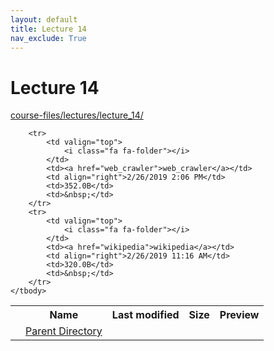 ```yaml
---
layout: default
title: Lecture 14
nav_exclude: True
---
```


# Lecture 14

[course-files/lectures/lecture_14/](.)

<table class="tbl-files">
    <tbody>
        <tr>
            <th valign="top"></th>
            <th>Name</th>
            <th>Last modified</th>
            <th>Size</th>
            <th>Preview</th>
        </tr>
        <tr>
            <td valign="top">
                <i class="fa fa-folder-open"></i>
            </td>
            <td><a href="../">Parent Directory</a></td>
            <td>&nbsp;</td>
            <td>&nbsp;</td>
            <td>&nbsp;</td>
        </tr>

        <tr>
            <td valign="top">
                <i class="fa fa-folder"></i>
            </td>
            <td><a href="web_crawler">web_crawler</a></td>
            <td align="right">2/26/2019 2:06 PM</td>
            <td>352.0B</td>
            <td>&nbsp;</td>
        </tr>
        <tr>
            <td valign="top">
                <i class="fa fa-folder"></i>
            </td>
            <td><a href="wikipedia">wikipedia</a></td>
            <td align="right">2/26/2019 11:16 AM</td>
            <td>320.0B</td>
            <td>&nbsp;</td>
        </tr>
    </tbody>
</table>


